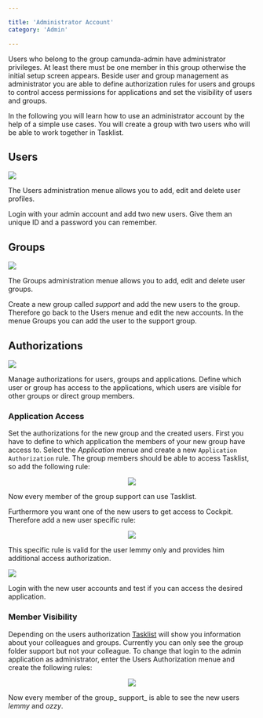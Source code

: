 ```yaml
---

title: 'Administrator Account'
category: 'Admin'

---
```


Users who belong to the group camunda-admin have administrator privileges. At least there must be one member in this group otherwise the initial setup screen appears. Beside user and group management as administrator you are able to define authorization rules for users and groups to control access permissions for applications and set the visibility of users and groups.

In the following you will learn how to use an administrator account by the help of a simple use cases. You will create a group with two users who will be able to work together in Tasklist.

## Users

<div class="row">
  <div class="col-xs-6 col-sm-6 col-md-3">
    <img data-img-thumb src="ref:asset:/assets/img/implementation-admin/admin-users.png" />
  </div>
  <div class="col-xs-6 col-sm-6 col-md-9">
    <p>The Users administration menue allows you to add, edit and delete user profiles.</p>
    <p>Login with your admin account and add two new users. Give them an unique ID and a password you can remember.</p>
  </div>
</div>

## Groups

<div class="row">
  <div class="col-xs-6 col-sm-6 col-md-3">
    <img data-img-thumb src="ref:asset:/assets/img/implementation-admin/admin-groups.png" />
  </div>
  <div class="col-xs-6 col-sm-6 col-md-9">
    <p>The Groups administration menue allows you to add, edit and delete user groups.</p>
    <p>Create a new group called <em>support</em> and add the new users to the group. Therefore go back to the Users menue and edit the new accounts. In the menue Groups you can add the user to the support group.</p>
  </div>
</div>

## Authorizations

<div class="row">
  <div class="col-xs-6 col-sm-6 col-md-3">
    <img data-img-thumb src="ref:asset:/assets/img/implementation-admin/admin-authorization.png" />
  </div>
  <div class="col-xs-6 col-sm-6 col-md-9">
    <p>Manage authorizations for users, groups and applications. Define which user or group has access to the applications, which users are visible for other groups or direct group members.</p>
  </div>
</div>

### Application Access

Set the authorizations for the new group and the created users. First you have to define to which application the members of your new group have access to. Select the _Application_ menue and create a new `Application Authorization` rule. The group members should be able to access Tasklist, so add the following rule:

<center><img class="img-responsive" src="ref:asset:/assets/img/implementation-admin/admin-authorization-application-new-group.png" /></center>

Now every member of the group support can use Tasklist.

Furthermore you want one of the new users to get access to Cockpit. Therefore add a new user specific rule:

<center><img class="img-responsive" src="ref:asset:/assets/img/implementation-admin/admin-authorization-application-new-user.png" /></center>

This specific rule is valid for the user lemmy only and provides him additional access authorization.

<div class="row">
  <div class="col-xs-6 col-sm-6 col-md-3">
    <img data-img-thumb src="ref:asset:/assets/img/implementation-admin/admin-access.png" />
  </div>
  <div class="col-xs-6 col-sm-6 col-md-9">
    <p>Login with the new user accounts and test if you can access the desired application.</p>
  </div>
</div>

### Member Visibility

Depending on the users authorization [Tasklist](ref:#tasklist) will show you information about your colleagues and groups. Currently you can only see the group folder support but not your colleague. To change that login to the admin application as administrator, enter the Users Authorization menue and create the following rules:

<center><img class="img-responsive" src="ref:asset:/assets/img/implementation-admin/admin-authorization-users.png" /></center>

Now every member of the group_ support_ is able to see the new users _lemmy_ and _ozzy_.
